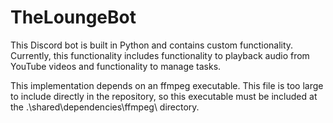 # TheLoungeBot
This Discord bot is built in Python and contains custom functionality. Currently, this functionality includes functionality to playback audio from YouTube videos and functionality to manage tasks.

This implementation depends on an ffmpeg executable. This file is too large to include directly in the repository, so this executable must be included at the .\shared\dependencies\ffmpeg\ directory.
